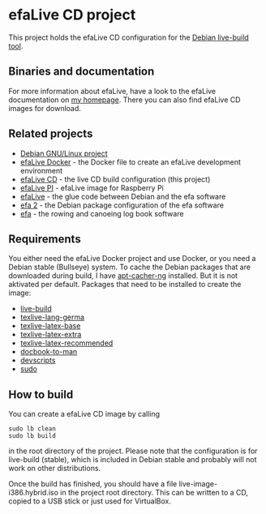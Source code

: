 # efaLive CD project

This project holds the efaLive CD configuration for the [Debian live-build tool](http://live.debian.net/).

## Binaries and documentation
For more information about efaLive, have a look to the efaLive documentation on [my homepage](httpis://www.hannay.de/en/efalive/). There you can also find efaLive CD images for download.

## Related projects
* [Debian GNU/Linux project](http://www.debian.-org/)
* [efaLive Docker](https://github.com/kayhannay/efalive_docker) - the Docker file to create an efaLive development environment
* [efaLive CD](https://github.com/kayhannay/efalive_cd) - the live CD build configuration (this project)
* [efaLive PI](https://github.com/kayhannay/efalive_pi) - efaLive image for Raspberry Pi
* [efaLive](https://github.com/kayhannay/efalive) - the glue code between Debian and the efa software
* [efa 2](https://github.com/kayhannay/efa2) - the Debian package configuration of the efa software
* [efa](http://efa.nmichael.de/) - the rowing and canoeing log book software

## Requirements
You either need the efaLive Docker project and use Docker, or you need a Debian stable (Bullseye) system.
To cache the Debian packages that are downloaded during build, I have [apt-cacher-ng](http://packages.debian.org/bullseye/apt-cacher-ng) installed. But it is not aktivated per default. Packages that need to be installed to create the image:

* [live-build](http://packages.debian.org/bullseye/live-build)
* [texlive-lang-germa](http://packages.debian.org/bullseye/texlive-lang-germen)
* [texlive-latex-base](http://packages.debian.org/bullseye/texlive-latex-base)
* [texlive-latex-extra](http://packages.debian.org/bullseye/texlive-latex-extra)
* [texlive-latex-recommended](http://packages.debian.org/bullseye/texlive-latex-recommended)
* [docbook-to-man](http://packages.debian.org/bullseye/docbook-to-man)
* [devscripts](http://packages.debian.org/bullseye/devscripts)
* [sudo](http://packages.debian.org/bullseye/sudo)

## How to build
You can create a efaLive CD image by calling

```shell
sudo lb clean
sudo lb build
```

in the root directory of the project. Please note that the configuration is for live-build (stable), which is included in Debian stable and probably will not work on other distributions.

Once the build has finished, you should have a file live-image-i386.hybrid.iso in the project root directory. This can be written to a CD, copied to a USB stick or just used for VirtualBox.

